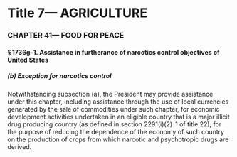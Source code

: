 
# Title 7— AGRICULTURE
### CHAPTER 41— FOOD FOR PEACE
#### § 1736g–1. Assistance in furtherance of narcotics control objectives of United States
##### (b) Exception for narcotics control

Notwithstanding subsection (a), the President may provide assistance under this chapter, including assistance through the use of local currencies generated by the sale of commodities under such chapter, for economic development activities undertaken in an eligible country that is a major illicit drug producing country (as defined in section 2291(i)(2)  1 of title 22), for the purpose of reducing the dependence of the economy of such country on the production of crops from which narcotic and psychotropic drugs are derived.
